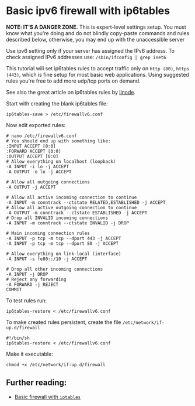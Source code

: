 # Basic ipv6 firewall with ip6tables

__NOTE: IT'S A DANGER ZONE.__ This is expert-level settings setup. You must know what you're doing and do not blindly copy-paste commands and rules described below, otherwise, you may end up with the unaccessible server

Use ipv6 setting only if your server has assigned the IPv6 address. To check assigned IPv6 addresses use: `/sbin/ifconfig | grep inet6`

This tutorial will set ip6tables rules to accept traffic only on `http (80)`, `https (443)`, which is fine setup for most basic web applications. Using suggested rules you're free to add more udp/tcp ports on demand.

See also the great article on ip6tables rules by [linode](https://www.linode.com/docs/security/firewalls/control-network-traffic-with-iptables).

Start with creating the blank ip6tables file:

```shell
ip6tables-save > /etc/firewallv6.conf
```

Now edit exported rules:

```shell
# nano /etc/firewallv6.conf
# You should end up with something like:
:INPUT ACCEPT [0:0]
:FORWARD ACCEPT [0:0]
:OUTPUT ACCEPT [0:0]
# Allow everything on localhost (loopback)
-A INPUT -i lo -j ACCEPT
-A OUTPUT -o lo -j ACCEPT

# Allow all outgoing connections
-A OUTPUT -j ACCEPT

# Allow all active incoming connection to continue
-A INPUT -m conntrack --ctstate RELATED,ESTABLISHED -j ACCEPT
# Allow all active outgoing connection to continue
-A OUTPUT -m conntrack --ctstate ESTABLISHED -j ACCEPT
# Drop all INVALID incoming connections
-A INPUT -m conntrack --ctstate INVALID -j DROP

# Main incoming connection rules
-A INPUT -p tcp -m tcp --dport 443 -j ACCEPT
-A INPUT -p tcp -m tcp --dport 80 -j ACCEPT

# Allow everything on link-local (interface)
-A INPUT -s fe80::/10 -j ACCEPT

# Drop all other incoming connections
-A INPUT -j DROP
# Reject any forwarding
-A FORWARD -j REJECT
COMMIT
```

To test rules run:

```shell
ip6tables-restore < /etc/firewallv6.conf
```

To make created rules persistent, create the file `/etc/network/if-up.d/firewall`

```shell
#!/bin/sh
ip6tables-restore < /etc/firewallv6.conf
```

Make it executable:

```shell
chmod +x /etc/network/if-up.d/firewall
```

## Further reading:

- [Basic firewall with `iptables`](https://github.com/veliovgroup/ostrio/blob/master/tutorials/linux/security/iptables-firewall.md)
